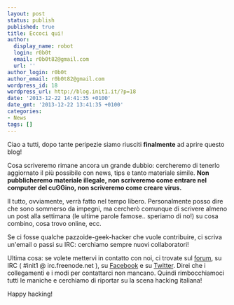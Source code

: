 ```yaml
---
layout: post
status: publish
published: true
title: Eccoci qui!
author:
  display_name: robot
  login: r0b0t
  email: r0b0t82@gmail.com
  url: ''
author_login: r0b0t
author_email: r0b0t82@gmail.com
wordpress_id: 18
wordpress_url: http://blog.init1.it/?p=18
date: '2013-12-22 14:41:35 +0100'
date_gmt: '2013-12-22 13:41:35 +0100'
categories:
- News
tags: []
---
```

<p>Ciao a tutti, dopo tante peripezie siamo riusciti <strong>finalmente</strong> ad aprire questo blog!</p>
<p>Cosa scriveremo rimane ancora un grande dubbio: cercheremo di tenerlo aggiornato il più possibile con news, tips e tanto materiale simile. <strong>Non pubblicheremo materiale illegale, non scriveremo come entrare nel computer del cuGGino, non scriveremo come creare virus.</strong></p>
<p>Il tutto, ovviamente, verrà fatto nel tempo libero. Personalmente posso dire che sono sommerso da impegni, ma cercherò comunque di scrivere almeno un post alla settimana (le ultime parole famose.. speriamo di no!) su cosa combino, cosa trovo online, ecc.</p>
<p>Se ci fosse qualche pazzoide-geek-hacker che vuole contribuire, ci scriva un'email o passi su IRC: cerchiamo sempre nuovi collaboratori!</p>
<p>Ultima cosa: se volete mettervi in contatto con noi, ci trovate sul <a href="https://init1.it">forum</a>, su IRC ( #init1 @ irc.freenode.net ), su <a href="https://www.facebook.com/Init1it">Facebook</a> e su <a href="https://twitter.com/init1it">Twitter</a>. Direi che i collegamenti e i modi per contattarci non mancano. Quindi rimbocchiamoci tutti le maniche e cerchiamo di riportar su la scena hacking italiana!</p>
<p>Happy hacking!</p>
